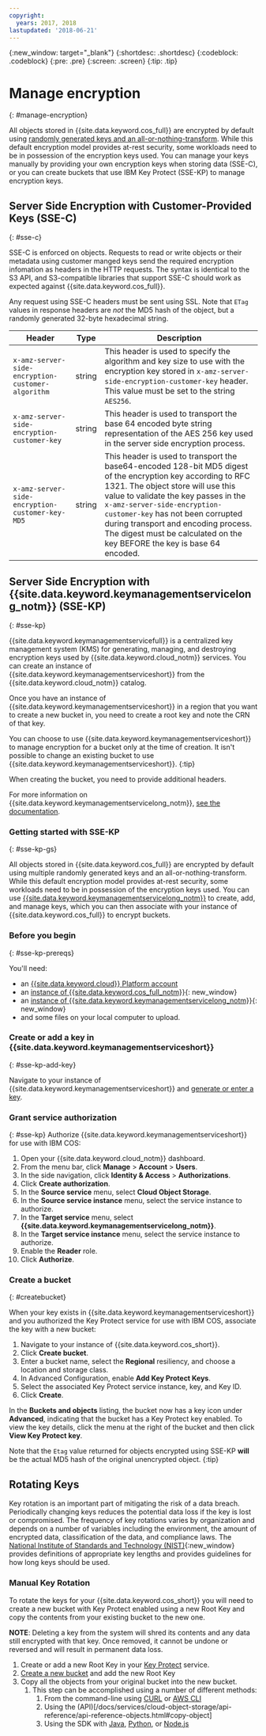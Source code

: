 ```yaml
---
copyright:
  years: 2017, 2018
lastupdated: '2018-06-21'
---
```

{:new_window: target="_blank"}
{:shortdesc: .shortdesc}
{:codeblock: .codeblock}
{:pre: .pre}
{:screen: .screen}
{:tip: .tip}

# Manage encryption
{: #manage-encryption}

All objects stored in {{site.data.keyword.cos_full}} are encrypted by default using [randomly generated keys and an all-or-nothing-transform](/docs/services/cloud-object-storage/info/data-security-encryption.html). While this default encryption model provides at-rest security, some workloads need to be in possession of the encryption keys used.  You can manage your keys manually by providing your own encryption keys when storing data (SSE-C), or you can create buckets that use IBM Key Protect (SSE-KP) to manage encryption keys.

## Server Side Encryption with Customer-Provided Keys (SSE-C)
{: #sse-c}

SSE-C is enforced on objects.  Requests to read or write objects or their metadata using customer manged keys send the required encryption infomation as headers in the HTTP requests.  The syntax is identical to the S3 API, and S3-compatible libraries that support SSE-C should work as expected against {{site.data.keyword.cos_full}}.

Any request using SSE-C headers must be sent using SSL. Note that `ETag` values in response headers are *not* the MD5 hash of the object, but a randomly generated 32-byte hexadecimal string.

Header | Type | Description
--- | ---- | ------------
`x-amz-server-side-encryption-customer-algorithm` | string | This header is used to specify the algorithm and key size to use with the encryption key stored in `x-amz-server-side-encryption-customer-key` header. This value must be set to the string `AES256`.
`x-amz-server-side-encryption-customer-key` | string | This header is used to transport the base 64 encoded byte string representation of the AES 256 key used in the server side encryption process.
`x-amz-server-side-encryption-customer-key-MD5` | string | This header is used to transport the base64-encoded 128-bit MD5 digest of the encryption key according to RFC 1321. The object store will use this value to validate the key passes in the `x-amz-server-side-encryption-customer-key` has not been corrupted during transport and encoding process. The digest must be calculated on the key BEFORE the key is base 64 encoded.


## Server Side Encryption with {{site.data.keyword.keymanagementservicelong_notm}} (SSE-KP)
{: #sse-kp}

{{site.data.keyword.keymanagementservicefull}} is a centralized key management system (KMS) for generating, managing, and destroying encryption keys used by {{site.data.keyword.cloud_notm}} services.  You can create an instance of {{site.data.keyword.keymanagementserviceshort}} from the {{site.data.keyword.cloud_notm}} catalog.

Once you have an instance of {{site.data.keyword.keymanagementserviceshort}} in a region that you want to create a new bucket in, you need to create a root key and note the CRN of that key.

You can choose to use {{site.data.keyword.keymanagementserviceshort}} to manage encryption for a bucket only at the time of creation.  It isn't possible to change an existing bucket to use {{site.data.keyword.keymanagementserviceshort}}.
{:tip}

When creating the bucket, you need to provide additional headers.

For more information on {{site.data.keyword.keymanagementservicelong_notm}}, [see the documentation](/docs/services/key-protect/index.html#getting-started-with-key-protect).

### Getting started with SSE-KP
{: #sse-kp-gs}

All objects stored in {{site.data.keyword.cos_full}} are encrypted by default using multiple randomly generated keys and an all-or-nothing-transform. While this default encryption model provides at-rest security, some workloads need to be in possession of the encryption keys used. You can use [{{site.data.keyword.keymanagementservicelong_notm}}](/docs/services/keymgmt/keyprotect_about.html) to create, add, and manage keys, which you can then associate with your instance of {{site.data.keyword.cos_full}} to encrypt buckets.

### Before you begin
{: #sse-kp-prereqs}

You'll need:
  * an [{{site.data.keyword.cloud}} Platform account](https://cloud.ibm.com/registration/?target=%2Fcatalog%2Finfrastructure%2Fcloud-object-storage)
  * an [instance of {{site.data.keyword.cos_full_notm}}](https://cloud.ibm.com/catalog/infrastructure/object-storage-group?env_id=ibm:yp:us-south){: new_window}
  * an [instance of {{site.data.keyword.keymanagementservicelong_notm}}](https://cloud.ibm.com/catalog/services/key-protect/?taxonomyNavigation=apps){: new_window}
  * and some files on your local computer to upload.

### Create or add a key in {{site.data.keyword.keymanagementserviceshort}}
{: #sse-kp-add-key}

Navigate to your instance of {{site.data.keyword.keymanagementserviceshort}} and [generate or enter a key](/docs/services/key-protect/index.html#getting-started-with-key-protect).

### Grant service authorization
{: #sse-kp}
Authorize {{site.data.keyword.keymanagementserviceshort}} for use with IBM COS:

1. Open your {{site.data.keyword.cloud_notm}} dashboard.
2. From the menu bar, click **Manage** &gt; **Account** &gt; **Users**.
3. In the side navigation, click **Identity & Access** &gt; **Authorizations**.
4. Click **Create authorization**.
5. In the **Source service** menu, select **Cloud Object Storage**.
6. In the **Source service instance** menu, select the service instance to authorize.
7. In the **Target service** menu, select **{{site.data.keyword.keymanagementservicelong_notm}}**.
8. In the **Target service instance** menu, select the service instance to authorize.
9. Enable the **Reader** role.
10. Click **Authorize**.

### Create a bucket
{: #createbucket}

When your key exists in {{site.data.keyword.keymanagementserviceshort}} and you authorized the Key Protect service for use with IBM COS, associate the key with a new bucket:

1. Navigate to your instance of {{site.data.keyword.cos_short}}.
2. Click **Create bucket**.
3. Enter a bucket name, select the **Regional** resiliency, and choose a location and storage class.
4. In Advanced Configuration, enable **Add Key Protect Keys**.
5. Select the associated Key Protect service instance, key, and Key ID.
6. Click **Create**.

In the **Buckets and objects** listing, the bucket now has a key icon under **Advanced**, indicating that the bucket has a Key Protect key enabled. To view the key details, click the menu at the right of the bucket and then click **View Key Protect key**.

Note that the `Etag` value returned for objects encrypted using SSE-KP **will** be the actual MD5 hash of the original unencrypted object.
{:tip}


## Rotating Keys

Key rotation is an important part of mitigating the risk of a data breach.   Periodically changing keys reduces the potential data loss if the key is lost or compromised.  The frequency of key rotations varies by organization and depends on a number of variables including the environment, the amount of encrypted data, classification of the data, and compliance laws.  The [National Institute of Standards and Technology (NIST)](https://www.nist.gov/topics/cryptography){:new_window} provides definitions of appropriate key lengths and provides guidelines for how long keys should be used.

### Manual Key Rotation

To rotate the keys for your {{site.data.keyword.cos_short}} you will need to create a new bucket with Key Protect enabled using a new Root Key and copy the contents from your existing bucket to the new one.

**NOTE**: Deleting a key from the system will shred its contents and any data still encrypted with that key.  Once removed, it cannot be undone or reversed and will result in permanent data loss.

1. Create or add a new Root Key in your [Key Protect](/docs/services/key-protect/index.html#getting-started-with-key-protect) service.
2. [Create a new bucket](encryption.html#createbucket) and add the new Root Key
3. Copy all the objects from your original bucket into the new bucket.
    1. This step can be accomplished using a number of different methods:
        1. From the command-line using [CURL](/docs/services/cloud-object-storage/cli/curl.html#copy-an-object) or [AWS CLI](/docs/services/cloud-object-storage/cli/aws-cli.html#use-the-aws-cli)
        2. Using the (API)[/docs/services/cloud-object-storage/api-reference/api-reference-objects.html#copy-object]
        3. Using the SDK with [Java](/docs/services/cloud-object-storage/libraries/java.html#code-examples), [Python](/docs/services/cloud-object-storage/libraries/python.html#code-examples), or [Node.js](/docs/services/cloud-object-storage/libraries/node.html#code-examples)